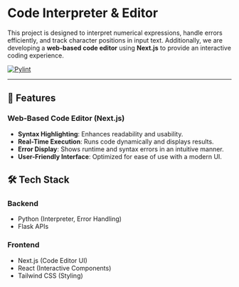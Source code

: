
# Code Interpreter & Editor

This project is designed to interpret numerical expressions, handle errors efficiently, and track character positions in input text. Additionally, we are developing a **web-based code editor** using **Next.js** to provide an interactive coding experience.

[![Pylint](https://github.com/Souvik606/SARDS/actions/workflows/pylint.yml/badge.svg)](https://github.com/Souvik606/SARDS/actions/workflows/pylint.yml)

---

## 🚀 Features


### **Web-Based Code Editor (Next.js)**
- **Syntax Highlighting**: Enhances readability and usability.
- **Real-Time Execution**: Runs code dynamically and displays results.
- **Error Display**: Shows runtime and syntax errors in an intuitive manner.
- **User-Friendly Interface**: Optimized for ease of use with a modern UI.

## 🛠 Tech Stack

### **Backend**
- Python (Interpreter, Error Handling)
- Flask APIs

### **Frontend**
- Next.js (Code Editor UI)
- React (Interactive Components)
- Tailwind CSS (Styling)


